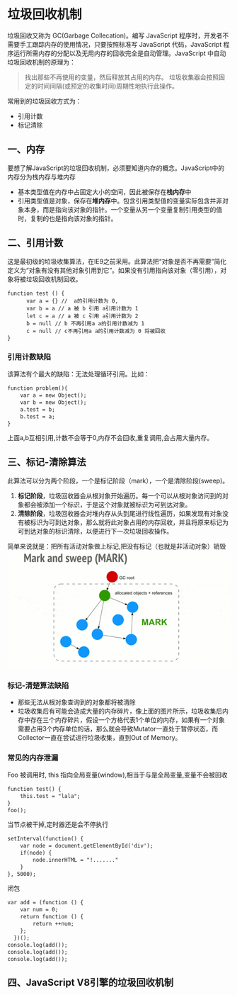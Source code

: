 # 垃圾回收机制
垃圾回收又称为 GC(Garbage Collecation)。编写 JavaScript 程序时，开发者不需要手工跟踪内存的使用情况，只要按照标准写 JavaScript 代码，JavaScript 程序运行所需内存的分配以及无用内存的回收完全是自动管理。JavaScript 中自动垃圾回收机制的原理为：
> 找出那些不再使用的变量，然后释放其占用的内存。
> 垃圾收集器会按照固定的时间间隔(或预定的收集时间)周期性地执行此操作。

常用到的垃圾回收方式为：
* 引用计数
* 标记清除

## 一、内存

要想了解JavaScript的垃圾回收机制，必须要知道内存的概念。JavaScript中的内存分为栈内存与堆内存

* 基本类型值在内存中占固定大小的空间，因此被保存在**栈内存**中
* 引用类型值是对象，保存在**堆内存**中。包含引用类型值的变量实际包含并非对象本身，而是指向该对象的指针。一个变量从另一个变量复制引用类型的值时，复制的也是指向该对象的指针。

## 二、引用计数

这是最初级的垃圾收集算法，在IE9之前采用。此算法把“对象是否不再需要”简化定义为“对象有没有其他对象引用到它”。如果没有引用指向该对象（零引用），对象将被垃圾回收机制回收。

```
function test () {
      var a = {} //  a的引用计数为 0,
      var b = a // a 被 b 引用 a引用计数为 1
      let c = a // a 被 c 引用 a引用计数为 2
      b = null // b 不再引用a a的引用计数减为 1
      c = null // c不再引用a a的引用计数减为 0 将被回收
}
```

### 引用计数缺陷

该算法有个最大的缺陷：无法处理循环引用。比如：

```
function problem(){
    var a = new Object();
    var b = new Object();
    a.test = b;
    b.test = a;
}
```

上面a,b互相引用,计数不会等于0,内存不会回收,重复调用,会占用大量内存。

## 三、标记-清除算法
此算法可以分为两个阶段，一个是标记阶段（mark），一个是清除阶段(sweep)。

1. **标记阶段**，垃圾回收器会从根对象开始遍历。每一个可以从根对象访问到的对象都会被添加一个标识，于是这个对象就被标识为可到达对象。
2. **清除阶段**，垃圾回收器会对堆内存从头到尾进行线性遍历，如果发现有对象没有被标识为可到达对象，那么就将此对象占用的内存回收，并且将原来标记为可到达对象的标识清除，以便进行下一次垃圾回收操作。

简单来说就是：把所有活动对象做上标记,把没有标记（也就是非活动对象）销毁
![Image text](../styles/images/marksweep.gif)  

### 标记-清楚算法缺陷

* 那些无法从根对象查询到的对象都将被清除
* 垃圾收集后有可能会造成大量的内存碎片，像上面的图片所示，垃圾收集后内存中存在三个内存碎片，假设一个方格代表1个单位的内存，如果有一个对象需要占用3个内存单位的话，那么就会导致Mutator一直处于暂停状态，而Collector一直在尝试进行垃圾收集，直到Out of Memory。

### 常见的内存泄漏

Foo 被调用时, this 指向全局变量(window),相当于与是全局变量,变量不会被回收

```
function test() {
    this.test = "lala";
}
foo();
```

当节点被干掉,定时器还是会不停执行

```
setInterval(function() {
    var node = document.getElementById('div');
    if(node) {
        node.innerHTML = "!......."
    }
}, 5000); 
```

闭包

```
var add = (function () {
    var num = 0;
    return function () {
        return ++num;
    };
  })();
console.log(add());
console.log(add());
console.log(add());
```

## 四、JavaScript V8引擎的垃圾回收机制
